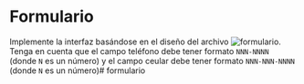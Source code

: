 # Formulario


Implemente la interfaz basándose en el diseño del archivo ![formulario](https://github.com/gomezpirry/interactiva/tree/master/formulario/formulario.png). Tenga en cuenta que el campo teléfono debe tener formato `NNN-NNNN` (donde `N` es un número) y el campo ceular debe tener formato `NNN-NNN-NNNN` (donde `N` es un número)# formulario
